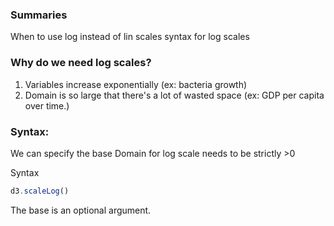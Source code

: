 ### Summaries
When to use log instead of lin scales
syntax for log scales


### Why do we need log scales?
1. Variables increase exponentially (ex: bacteria growth)
2. Domain is so large that there's a lot of wasted space (ex: GDP per capita over time.)

### Syntax:
We can specify the base
Domain for log scale needs to be strictly >0

Syntax
```js
d3.scaleLog()
```

The base is an optional argument.